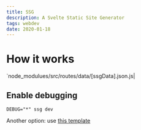 ```yaml
---
title: SSG
description: A Svelte Static Site Generator
tags: webdev
date: 2020-01-18
---
```


# How it works

`node_modulues/src/routes/data/[ssgData].json.js|


## Enable debugging

`DEBUG="*" ssg dev`

Another option: use [this template](https://gitlab.com/rdela/sapper-v3)
